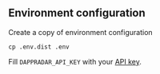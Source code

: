 ## Environment configuration
Create a copy of environment configuration

```
cp .env.dist .env
```

Fill `DAPPRADAR_API_KEY` with your [API key](#api-key).